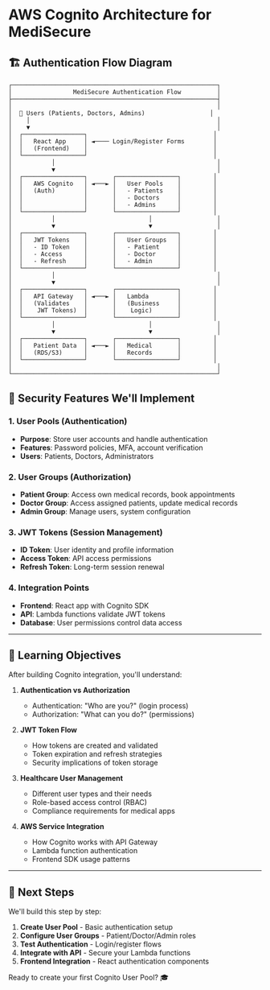 # AWS Cognito Architecture for MediSecure

## 🏗️ Authentication Flow Diagram

```
┌─────────────────────────────────────────────────────────┐
│                 MediSecure Authentication Flow          │
├─────────────────────────────────────────────────────────┤
│                                                         │
│  👤 Users (Patients, Doctors, Admins)                  │
│    │                                                    │
│    ▼                                                    │
│  ┌─────────────────┐                                   │
│  │   React App     │ ◄──── Login/Register Forms        │
│  │   (Frontend)    │                                   │
│  └─────────────────┘                                   │
│           │                                             │
│           ▼                                             │
│  ┌─────────────────┐       ┌─────────────────┐         │
│  │   AWS Cognito   │ ◄───► │   User Pools    │         │
│  │   (Auth)        │       │   - Patients    │         │
│  │                 │       │   - Doctors     │         │
│  │                 │       │   - Admins      │         │
│  └─────────────────┘       └─────────────────┘         │
│           │                          │                  │
│           ▼                          ▼                  │
│  ┌─────────────────┐       ┌─────────────────┐         │
│  │   JWT Tokens    │       │   User Groups   │         │
│  │   - ID Token    │       │   - Patient     │         │
│  │   - Access      │       │   - Doctor      │         │
│  │   - Refresh     │       │   - Admin       │         │
│  └─────────────────┘       └─────────────────┘         │
│           │                                             │
│           ▼                                             │
│  ┌─────────────────┐       ┌─────────────────┐         │
│  │   API Gateway   │ ◄───► │   Lambda        │         │
│  │   (Validates    │       │   (Business     │         │
│  │    JWT Tokens)  │       │    Logic)       │         │
│  └─────────────────┘       └─────────────────┘         │
│           │                          │                  │
│           ▼                          ▼                  │
│  ┌─────────────────┐       ┌─────────────────┐         │
│  │   Patient Data  │ ◄───► │   Medical       │         │
│  │   (RDS/S3)      │       │   Records       │         │
│  └─────────────────┘       └─────────────────┘         │
│                                                         │
└─────────────────────────────────────────────────────────┘
```

## 🔐 Security Features We'll Implement

### **1. User Pools (Authentication)**

- **Purpose**: Store user accounts and handle authentication
- **Features**: Password policies, MFA, account verification
- **Users**: Patients, Doctors, Administrators

### **2. User Groups (Authorization)**

- **Patient Group**: Access own medical records, book appointments
- **Doctor Group**: Access assigned patients, update medical records
- **Admin Group**: Manage users, system configuration

### **3. JWT Tokens (Session Management)**

- **ID Token**: User identity and profile information
- **Access Token**: API access permissions
- **Refresh Token**: Long-term session renewal

### **4. Integration Points**

- **Frontend**: React app with Cognito SDK
- **API**: Lambda functions validate JWT tokens
- **Database**: User permissions control data access

---

## 🎯 Learning Objectives

After building Cognito integration, you'll understand:

1. **Authentication vs Authorization**

   - Authentication: "Who are you?" (login process)
   - Authorization: "What can you do?" (permissions)

2. **JWT Token Flow**

   - How tokens are created and validated
   - Token expiration and refresh strategies
   - Security implications of token storage

3. **Healthcare User Management**

   - Different user types and their needs
   - Role-based access control (RBAC)
   - Compliance requirements for medical apps

4. **AWS Service Integration**
   - How Cognito works with API Gateway
   - Lambda function authentication
   - Frontend SDK usage patterns

---

## 🚀 Next Steps

We'll build this step by step:

1. **Create User Pool** - Basic authentication setup
2. **Configure User Groups** - Patient/Doctor/Admin roles
3. **Test Authentication** - Login/register flows
4. **Integrate with API** - Secure your Lambda functions
5. **Frontend Integration** - React authentication components

Ready to create your first Cognito User Pool? 🎓
